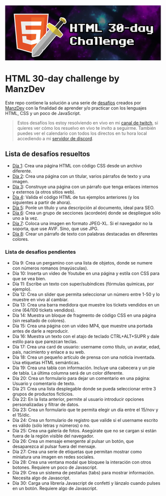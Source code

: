 ![HTML 30-day challenge](./assets/HTML-30-day-challenge.webp)


# HTML 30-day challenge by ManzDev

Este repo contiene la solución a una serie de [desafíos](https://lenguajehtml.com/challenge/) creados por [ManzDev](https://manz.dev) con la finalidad de aprender y/o practicar con los lenguajes HTML, CSS y un poco de JavaScript.

> Estos desafíos los estoy resolviendo en vivo en mi [canal de twitch](https://twitch.tv/odracirdev), si quieres ver cómo los resuelvo en vivo te invito a seguirme. También puedes ver el calendario con todos los directos en tu hora local accediendo a mi [servidor de discord](https://discord.gg/3m9KdYAf3p).

## Lista de desafíos resueltos

 - [Día 1](./01/index.html): Crea una página HTML con código CSS desde un archivo diferente.
 - [Día 2](./02/index.html): Crea una página con un titular, varios párrafos de texto y una imagen.
 - [Día 3](./03/index.html): Construye una página con un párrafo que tenga enlaces internos y externos (a otros sitios web).
 - [Día 4](./04/index.html): Valida el código HTML de tus ejemplos anteriores (y los siguientes a partir de ahora).
 - [Día 5](./05/index.html): Ponle un título y una descripción al documento, ideal para SEO.
 - [Día 6](./06/index.html): Crea un grupo de secciones (acordeón) donde se despliegue sólo uno a la vez.
 - [Día 7](./07/index.html): Coloca una imagen en formato JPEG-XL. Si el navegador no la soporta, que use AVIF. Sino, que use JPG.
 - [Día 8](./08/index.html): Crear un párrafo de texto con palabras destacadas en diferentes colores.


### Lista de desafíos pendientes

 - Día 9: Crea un pergamino con una lista de objetos, donde se numere con números romanos (mayúsculas).
 - Día 10: Inserta un video de Youtube en una página y estila con CSS para que se vea bien.
 - Día 11: Escribe un texto con super/subíndices (fórmulas químicas, por ejemplo).
 - Día 12: Crea un slider que permita seleccionar un número entre 1-50 y lo muestre en vivo al cambiar.
 - Día 13: Crea una barra medidora que muestre los tickets vendidos en un cine (64/100 tickets vendidos).
- Día 14: Muestra un bloque de fragmento de código CSS en una página (sin resaltado de colores).
- Día 15: Crea una página con un video MP4, que muestre una portada antes de darle a reproducir.
- Día 16: Muestra un texto con el atajo de teclado CTRL+ALT+SUPR y dale estilo para que parezcan teclas.
- Día 17: Crea una card de usuario: username como título, un avatar, edad, país, nacimiento y enlace a su web.
- Día 18: Crea un pequeño artículo de prensa con una noticia inventada. Usa etiquetas HTML semánticas.
- Día 19: Crea una tabla con información. Incluye una cabecera y un pie de tabla. La última columna será de un color diferente.
- Día 20: Crea un formulario para dejar un comentario en una página: Usuario y comentario de texto.
- Día 21: Crea una lista desplegable donde se pueda seleccionar entre 3 grupos de productos ficticios.
- Día 22: En la lista anterior, permite al usuario introducir opciones personalizadas y filtrar de datos.
- Día 23: Crea un formulario que te permita elegir un día entre el 15/nov y el 15/dic.
- Día 24: Crea un formulario de registro que valide si el username escrito es válido (sólo letras y números) o no.
- Día 25: Crea una galería de fotos. Asegúrate que no se cargan si están fuera de la región visible del navegador.
- Día 26: Crea un mensaje emergente al pulsar un botón, que desaparezca al pulsar fuera del mensaje.
- Día 27: Crea una serie de etiquetas que permitan mostrar como miniatura una imagen en redes sociales.
- Día 28: Crea una ventana modal que bloquee la interación con otros botones. Requiere un poco de Javascript.
- Día 29: Crea un sistema de pestañas (tabs) para mostrar información. Necesita algo de Javascript.
- Día 30: Carga una librería Javascript de confetti y lánzalo cuando pulses en un botón. Requiere algo de Javascript.
